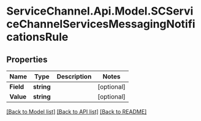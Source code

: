# ServiceChannel.Api.Model.SCServiceChannelServicesMessagingNotificationsRule

## Properties

Name | Type | Description | Notes
------------ | ------------- | ------------- | -------------
**Field** | **string** |  | [optional] 
**Value** | **string** |  | [optional] 

[[Back to Model list]](../README.md#documentation-for-models) [[Back to API list]](../README.md#documentation-for-api-endpoints) [[Back to README]](../README.md)

